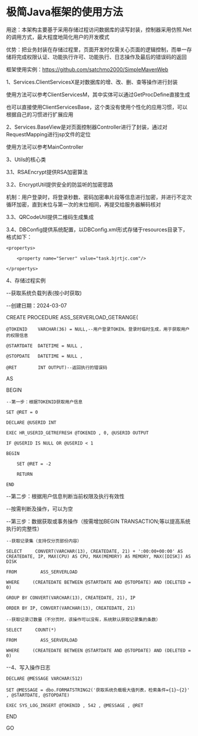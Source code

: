 # 极简Java框架的使用方法

用途：本架构主要基于采用存储过程访问数据库的读写封装，控制器采用仿照.Net的调用方式，最大程度地简化用户的开发模式

优势：把业务封装在存储过程里，页面开发时仅需关心页面的逻辑控制，而单一存储将完成权限认证、功能执行许可、功能执行、日志操作及最后的错误码的返回

框架使用实例：https://github.com/satchmo2000/SimpleMavenWeb

1、Services.ClientServicesX是对数据库的增、改、删、查等操作进行封装

   使用方法可以参考ClientServicesM，其中实体可以通过GetProcDefine直接生成

   也可以直接使用ClientServicesBase，这个类没有使用个性化的应用习惯，可以根据自己的习惯进行扩展应用

2、Services.BaseView是对页面控制器Controller进行了封装，通过对RequestMapping进行jsp文件的定位

   使用方法可以参考MainController

3、Utils的核心类

3.1、RSAEncrypt提供RSA加密算法

3.2、EncryptUtil提供安全的防监听的加密思路

   机制：用户登录时，将登录秒数、密码加密串片段等信息进行加密，并进行不定次循环加密，直到末位与第一次的末位相同，再提交给服务器解码核对
   
3.3、QRCodeUtil提供二维码生成集成

3.4、DBConfig提供系统配置，以DBConfig.xml形式存储于resources目录下，格式如下：

<application>
  
    <propertys>
    
        <property name="Server" value="task.bjrtjc.com"/>
        
    </propertys>
    
</application>

4、存储过程实例

 --获取系统负载列表(按小时获取)
 
 --创建日期：2024-03-07
 
 CREATE PROCEDURE ASS_SERVERLOAD_GETRANGE(
 
	@TOKENID	VARCHAR(36) = NULL,--用户登录TOKEN，登录时临时生成，用于获取用户的权限信息
 
	@STARTDATE	DATETIME = NULL ,
 
	@STOPDATE	DATETIME = NULL ,
 
	@RET		INT OUTPUT)--返回执行的错误码
 
AS

BEGIN

	--第一步：根据TOKENID获取用户信息
 
	SET @RET = 0
 
	DECLARE @USERID INT
 
	EXEC HR_USERID_GETREFRESH @TOKENID , 0, @USERID OUTPUT
 
	IF @USERID IS NULL OR @USERID < 1
 
	BEGIN
 
		SET @RET = -2
  
		RETURN
  
	END
 
--第二步：根据用户信息判断当前权限及执行有效性

--按需判断及操作，可以为空

--第三步：数据获取或事务操作（按需增加BEGIN TRANSACTION;等以提高系统执行的完整性）
    
    --获取记录集（支持仅分页部份内容）
    
	SELECT     CONVERT(VARCHAR(13), CREATEDATE, 21) + ':00:00+00:00' AS CREATEDATE, IP, MAX(CPU) AS CPU, MAX(MEMORY) AS MEMORY, MAX([DISK]) AS DISK
 
	FROM         ASS_SERVERLOAD
 
	WHERE     (CREATEDATE BETWEEN @STARTDATE AND @STOPDATE) AND (DELETED = 0)
 
	GROUP BY CONVERT(VARCHAR(13), CREATEDATE, 21), IP
 
	ORDER BY IP, CONVERT(VARCHAR(13), CREATEDATE, 21)

    --获取记录订数量（不分页时，该操作可以没有，系统默认获取记录集的条数）
    
	SELECT     COUNT(*)
 
	FROM         ASS_SERVERLOAD
 
	WHERE     (CREATEDATE BETWEEN @STARTDATE AND @STOPDATE) AND (DELETED = 0)

--4、写入操作日志

	DECLARE @MESSAGE VARCHAR(512)
 
	SET @MESSAGE = dbo.FORMATSTRING2('获取系统负载极大值列表，检索条件={1}~{2}' , @STARTDATE, @STOPDATE)
 
	EXEC SYS_LOG_INSERT @TOKENID , 542 , @MESSAGE , @RET
 
END

GO
